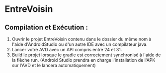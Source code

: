 # EntreVoisin

## Compilation et Exécution :
1. Ouvrir le projet EntreVoisin contenu dans le dossier du même nom à l'aide d'AndroidStudio ou d'un autre IDE avec un compilateur java.
2. Lancer votre AVD avec un API compris entre 24 et 31.
3. Build le projet lorsque le gradle est correctement synchronisé à l'aide de la flèche run. (Android Studio prendra en charge l'installation de l'APK sur l'AVD et le lancera automatiquement)